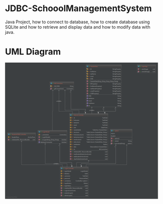 # JDBC-SchooolManagementSystem


Java Project, how to connect to database, how to create database using SQLite and how to retrieve and display data and how to modify data with java.

# UML Diagram

![JDBC-School Management System](https://raw.githubusercontent.com/albanmahmut/JDBC-SchooolManagementSystem/master/SchoolSystem/uml/UmlDiagram.png)
